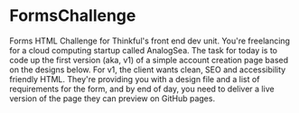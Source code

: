 # FormsChallenge
Forms HTML Challenge for Thinkful's front end dev unit.
You're freelancing for a cloud computing startup called AnalogSea. The task for today is to code up the first version (aka, v1) of a simple account creation page based on the designs below. For v1, the client wants clean, SEO and accessibility friendly HTML. They're providing you with a design file and a list of requirements for the form, and by end of day, you need to deliver a live version of the page they can preview on GitHub pages.
